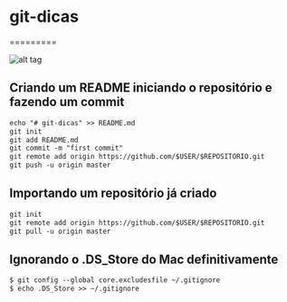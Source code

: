 # git-dicas

=========

![alt tag](http://i.imgur.com/q9Saz4s.jpg)

## Criando um README iniciando o repositório e fazendo um commit 

```html
echo "# git-dicas" >> README.md
git init
git add README.md
git commit -m "first commit"
git remote add origin https://github.com/$USER/$REPOSITORIO.git
git push -u origin master
```

## Importando um repositório já criado

```html
git init
git remote add origin https://github.com/$USER/$REPOSITORIO.git
git pull -u origin master
```

## Ignorando o .DS_Store do Mac definitivamente

```html
$ git config --global core.excludesfile ~/.gitignore
$ echo .DS_Store >> ~/.gitignore
```

